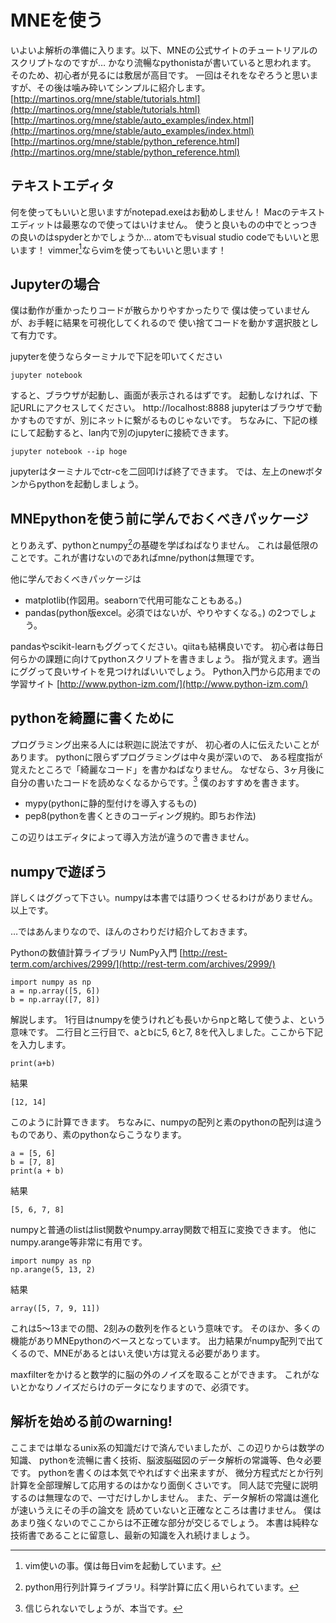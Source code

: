 
# MNEを使う

いよいよ解析の準備に入ります。以下、MNEの公式サイトのチュートリアルのスクリプトなのですが…
かなり流暢なpythonistaが書いていると思われます。
そのため、初心者が見るには敷居が高目です。
一回はそれをなぞろうと思いますが、その後は噛み砕いてシンプルに紹介します。
[http://martinos.org/mne/stable/tutorials.html](http://martinos.org/mne/stable/tutorials.html)
[http://martinos.org/mne/stable/auto_examples/index.html](http://martinos.org/mne/stable/auto_examples/index.html)
[http://martinos.org/mne/stable/python_reference.html](http://martinos.org/mne/stable/python_reference.html)

## テキストエディタ

何を使ってもいいと思いますがnotepad.exeはお勧めしません！
Macのテキストエディットは最悪なので使ってはいけません。
使うと良いものの中でとっつきの良いのはspyderとかでしょうか…
atomでもvisual studio codeでもいいと思います！
vimmer[^vimmer]ならvimを使ってもいいと思います！

[^vimmer]:vim使いの事。僕は毎日vimを起動しています。

## Jupyterの場合

僕は動作が重かったりコードが散らかりやすかったりで
僕は使っていませんが、お手軽に結果を可視化してくれるので
使い捨てコードを動かす選択肢として有力です。

jupyterを使うならターミナルで下記を叩いてください

```{frame=single}
jupyter notebook
```

すると、ブラウザが起動し、画面が表示されるはずです。
起動しなければ、下記URLにアクセスしてください。
http://localhost:8888
jupyterはブラウザで動かすものですが、別にネットに繋がるものじゃないです。
ちなみに、下記の様にして起動すると、lan内で別のjupyterに接続できます。
```{frame=single}
jupyter notebook --ip hoge
```
jupyterはターミナルでctr-cを二回叩けば終了できます。
では、左上のnewボタンからpythonを起動しましょう。

## MNEpythonを使う前に学んでおくべきパッケージ

とりあえず、pythonとnumpy[^numpy]の基礎を学ばねばなりません。
これは最低限のことです。これが書けないのであればmne/pythonは無理です。

他に学んでおくべきパッケージは

- matplotlib(作図用。seabornで代用可能なこともある。)
- pandas(python版excel。必須ではないが、やりやすくなる。)
の2つでしょう。

pandasやscikit-learnもググってください。qiitaも結構良いです。
初心者は毎日何らかの課題に向けてpythonスクリプトを書きましょう。
指が覚えます。適当にググって良いサイトを見つければいいでしょう。
Python入門から応用までの学習サイト
[http://www.python-izm.com/](http://www.python-izm.com/)

[^numpy]:python用行列計算ライブラリ。科学計算に広く用いられています。

## pythonを綺麗に書くために

プログラミング出来る人には釈迦に説法ですが、
初心者の人に伝えたいことがあります。
pythonに限らずプログラミングは中々奥が深いので、
ある程度指が覚えたところで「綺麗なコード」を書かねばなりません。
なぜなら、3ヶ月後に自分の書いたコードを読めなくなるからです。[^readable]
僕のおすすめを書きます。

- mypy(pythonに静的型付けを導入するもの)
- pep8(pythonを書くときのコーディング規約。即ちお作法)

この辺りはエディタによって導入方法が違うので書きません。

[^readable]: 信じられないでしょうが、本当です。



## numpyで遊ぼう

詳しくはググって下さい。numpyは本書では語りつくせるわけがありません。以上です。

…ではあんまりなので、ほんのさわりだけ紹介しておきます。

Pythonの数値計算ライブラリ NumPy入門
[http://rest-term.com/archives/2999/](http://rest-term.com/archives/2999/)

```{frame=single}
import numpy as np
a = np.array([5, 6])
b = np.array([7, 8])
```

解説します。
1行目はnumpyを使うけれども長いからnpと略して使うよ、という意味です。
二行目と三行目で、aとbに5, 6と7, 8を代入しました。ここから下記を入力します。

```{frame=single}
print(a+b)
```

結果
```{frame=single}
[12, 14]
```

このように計算できます。
ちなみに、numpyの配列と素のpythonの配列は違うものであり、素のpythonならこうなります。

```{frame=single}
a = [5, 6]
b = [7, 8]
print(a + b)
```
結果
```{frame=single}
[5, 6, 7, 8]
```

numpyと普通のlistはlist関数やnumpy.array関数で相互に変換できます。
他にnumpy.arange等非常に有用です。

```{frame=single}
import numpy as np
np.arange(5, 13, 2)
```
結果
```{frame=single}
array([5, 7, 9, 11])
```

これは5〜13までの間、2刻みの数列を作るという意味です。
そのほか、多くの機能がありMNEpythonのベースとなっています。
出力結果がnumpy配列で出てくるので、MNEがあるとはいえ使い方は覚える必要があります。



maxfilterをかけると数学的に脳の外のノイズを取ることができます。
これがないとかなりノイズだらけのデータになりますので、必須です。

## 解析を始める前のwarning!

ここまでは単なるunix系の知識だけで済んでいましたが、この辺りからは数学の知識、
pythonを流暢に書く技術、脳波脳磁図のデータ解析の常識等、色々必要です。
pythonを書くのは本気でやればすぐ出来ますが、
微分方程式だとか行列計算を全部理解して応用するのはかなり面倒くさいです。
同人誌で完璧に説明するのは無理なので、一寸だけしかしません。
また、データ解析の常識は進化が速いうえにその手の論文を
読めていないと正確なところは書けません。
僕はあまり強くないのでここからは不正確な部分が交じるでしょう。
本書は純粋な技術書であることに留意し、最新の知識を入れ続けましょう。
